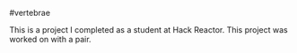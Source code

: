 #vertebrae

This is a project I completed as a student at Hack Reactor. This project was worked on with a pair.
